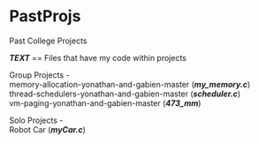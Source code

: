 # PastProjs
Past College Projects

***TEXT*** == Files that have my code within projects

Group Projects -  
    memory-allocation-yonathan-and-gabien-master (***my_memory.c***)  
    thread-schedulers-yonathan-and-gabien-master (***scheduler.c***)  
    vm-paging-yonathan-and-gabien-master (***473_mm***)  
  
 Solo Projects -  
    Robot Car (***myCar.c***)  
